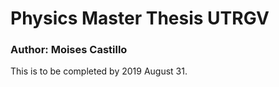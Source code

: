 # Physics Master Thesis UTRGV
### Author: Moises Castillo

This is to be completed by 2019 August 31.

